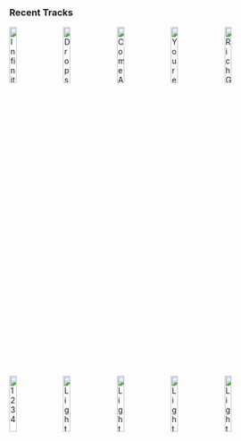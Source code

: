 ### Recent Tracks
[<img src='https://lastfm.freetls.fastly.net/i/u/300x300/2d5c0a8979ef512aaffec7ba5c50cde0.png' width='16%' height='16%' alt='Infinite High'>](https://www.last.fm/music/panama%2bwedding/_/infinite%2bhigh)&nbsp;&nbsp;&nbsp;&nbsp;[<img src='https://lastfm.freetls.fastly.net/i/u/300x300/46f5762d310da6d6c6e4e9218396bca3.png' width='16%' height='16%' alt='Drops of Jupiter (Tell Me)'>](https://www.last.fm/music/train/_/drops%2bof%2bjupiter%2b%2528tell%2bme%2529)&nbsp;&nbsp;&nbsp;&nbsp;[<img src='https://lastfm.freetls.fastly.net/i/u/300x300/18235327870007874b57088b16f6616e.png' width='16%' height='16%' alt='Come A Little Bit Closer'>](https://www.last.fm/music/jay%2b%2526%2bthe%2bamericans/_/come%2ba%2blittle%2bbit%2bcloser)&nbsp;&nbsp;&nbsp;&nbsp;[<img src='https://lastfm.freetls.fastly.net/i/u/300x300/87706ff46e6248b6af3f3931661b00b6.png' width='16%' height='16%' alt='Youre My Best Friend - Remastered 2011'>](https://www.last.fm/music/queen/_/you%2527re%2bmy%2bbest%2bfriend%2b-%2bremastered%2b2011)&nbsp;&nbsp;&nbsp;&nbsp;[<img src='https://lastfm.freetls.fastly.net/i/u/300x300/167d19a367c34238c21feeaacfbf45c7.png' width='16%' height='16%' alt='Rich Girl'>](https://www.last.fm/music/hall%2b%2526%2boates/_/rich%2bgirl)&nbsp;&nbsp;&nbsp;&nbsp;<br>[<img src='https://lastfm.freetls.fastly.net/i/u/300x300/ee8a78424bc41b190c85a3cc3e6aaf17.png' width='16%' height='16%' alt='1234'>](https://www.last.fm/music/feist/_/1234)&nbsp;&nbsp;&nbsp;&nbsp;[<img src='https://lastfm.freetls.fastly.net/i/u/300x300/380e4158c597467fc651af79f44c7d78.png' width='16%' height='16%' alt='Lights'>](https://www.last.fm/music/journey/_/lights)&nbsp;&nbsp;&nbsp;&nbsp;[<img src='https://lastfm.freetls.fastly.net/i/u/300x300/380e4158c597467fc651af79f44c7d78.png' width='16%' height='16%' alt='Lights'>](https://www.last.fm/music/journey/_/lights)&nbsp;&nbsp;&nbsp;&nbsp;[<img src='https://lastfm.freetls.fastly.net/i/u/300x300/380e4158c597467fc651af79f44c7d78.png' width='16%' height='16%' alt='Lights'>](https://www.last.fm/music/journey/_/lights)&nbsp;&nbsp;&nbsp;&nbsp;[<img src='https://lastfm.freetls.fastly.net/i/u/300x300/380e4158c597467fc651af79f44c7d78.png' width='16%' height='16%' alt='Lights'>](https://www.last.fm/music/journey/_/lights)&nbsp;&nbsp;&nbsp;&nbsp;<br>